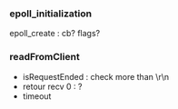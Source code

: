 
### epoll_initialization
epoll_create : cb? flags?


### readFromClient 
- isRequestEnded : check more than \r\n
- retour recv 0 : ?
- timeout
